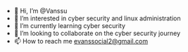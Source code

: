 - 👋 Hi, I’m @Vanssu
- 👀 I’m interested in cyber security and linux administration 
- 🌱 I’m currently learning cyber security 
- 💞️ I’m looking to collaborate on the cyber security journey 
- 📫 How to reach me evanssocial2@gmail.com 

<!---
Vanssu/Vanssu is a ✨ special ✨ repository because its `README.md` (this file) appears on your GitHub profile.
You can click the Preview link to take a look at your changes.
--->
